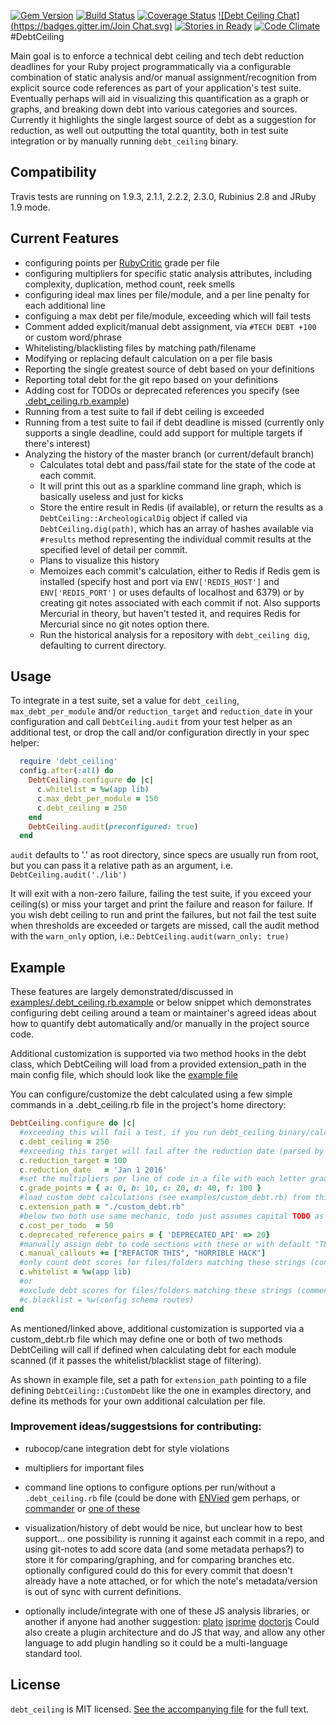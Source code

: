 [![Gem Version](https://badge.fury.io/rb/debt_ceiling.svg)](http://badge.fury.io/rb/debt_ceiling)
[![Build Status](https://travis-ci.org/bglusman/debt_ceiling.svg?branch=master)](https://travis-ci.org/bglusman/debt_ceiling)
[![Coverage Status](https://img.shields.io/coveralls/bglusman/debt_ceiling.svg)](https://coveralls.io/r/bglusman/debt_ceiling?branch=master)
[![Debt Ceiling Chat](https://badges.gitter.im/Join Chat.svg)](https://gitter.im/bglusman/debt_ceiling)
[![Stories in Ready](https://badge.waffle.io/bglusman/debt_ceiling.png?label=ready&title=Ready)](https://waffle.io/bglusman/debt_ceiling)
[![Code Climate](https://codeclimate.com/github/bglusman/debt_ceiling/badges/gpa.svg)](https://codeclimate.com/github/bglusman/debt_ceiling)
#DebtCeiling

Main goal is to enforce a technical debt ceiling and tech debt reduction deadlines for your Ruby project programmatically via a configurable combination of static analysis and/or manual assignment/recognition from explicit source code references as part of your application's test suite.  Eventually perhaps will aid in visualizing this quantification as a graph or graphs, and breaking down debt into various categories and sources.  Currently it highlights the single largest source of debt as a suggestion for reduction, as well out outputting the total quantity, both in test suite integration or by manually running `debt_ceiling` binary.

## Compatibility

Travis tests are running on 1.9.3, 2.1.1, 2.2.2, 2.3.0, Rubinius 2.8 and JRuby 1.9 mode.

## Current Features

* configuring points per [RubyCritic](https://github.com/whitesmith/rubycritic) grade per file
* configuring multipliers for specific static analysis attributes, including complexity, duplication, method count, reek smells
* configuring ideal max lines per file/module, and a per line penalty for each additional line
* configuing a max debt per file/module, exceeding which will fail tests
* Comment added explicit/manual debt assignment, via `#TECH DEBT +100` or custom word/phrase
* Whitelisting/blacklisting files by matching path/filename
* Modifying or replacing default calculation on a per file basis
* Reporting the single greatest source of debt based on your definitions
* Reporting total debt for the git repo based on your definitions
* Adding cost for TODOs or deprecated references you specify (see [.debt_ceiling.rb.example](https://github.com/bglusman/debt_ceiling/blob/master/examples/.debt_ceiling.rb.example))
* Running from a test suite to fail if debt ceiling is exceeded
* Running from a test suite to fail if debt deadline is missed (currently only supports a single deadline, could add support for multiple targets if there's interest)
* Analyzing the history of the master branch (or current/default branch)
  * Calculates total debt and pass/fail state for the state of the code at each commit.
  * It will print this out as a sparkline command line graph, which is basically useless and just for kicks
  * Store the entire result in Redis (if available), or return the results as a `DebtCeiling::ArcheologicalDig` object if called via `DebtCeiling.dig(path)`, which has an array of hashes available via `#results` method representing the individual commit results at the specified level of detail per commit.
  * Plans to visualize this history
  * Memoizes each commit's calculation, either to Redis if Redis gem is installed (specify host and port via `ENV['REDIS_HOST']` and `ENV['REDIS_PORT']` or uses defaults of localhost and 6379) or by creating git notes associated with each commit if not.  Also supports Mercurial in theory, but haven't tested it, and requires Redis for Mercurial since no git notes option there.
  * Run the historical analysis for a repository with `debt_ceiling dig`, defaulting to current directory.

## Usage

To integrate in a test suite, set a value for `debt_ceiling`, `max_debt_per_module` and/or `reduction_target` and `reduction_date` in your configuration and call `DebtCeiling.audit` from your test helper as an additional test, or drop the call and/or configuration directly in your spec helper:
```ruby
  require 'debt_ceiling'
  config.after(:all) do
    DebtCeiling.configure do |c|
      c.whitelist = %w(app lib)
      c.max_debt_per_module = 150
      c.debt_ceiling = 250
    end
    DebtCeiling.audit(preconfigured: true)
  end
```
`audit` defaults to '.' as root directory, since specs are usually run from root, but you can pass it a relative path as an argument, i.e. `DebtCeiling.audit('./lib')`

It will exit with a non-zero failure, failing the test suite, if you exceed your ceiling(s) or miss your target and print the failure and reason for failure.  If you wish debt ceiling to run and print the failures, but not fail the test suite when thresholds are exceeded or targets are missed, call the audit method with the `warn_only` option, i.e.: `DebtCeiling.audit(warn_only: true)`

## Example

These features are largely demonstrated/discussed in [examples/.debt_ceiling.rb.example](https://github.com/bglusman/debt_ceiling/blob/master/examples/.debt_ceiling.rb.example) or below snippet which demonstrates configuring debt ceiling around a team or maintainer's agreed ideas about how to quantify debt automatically and/or manually in the project source code.

Additional customization is supported via two method hooks in the debt class, which DebtCeiling will load from a provided extension_path in the main config file, which should look like the [example file](https://github.com/bglusman/debt_ceiling/blob/master/examples/custom_debt.rb.example)

You can configure/customize the debt calculated using a few simple commands in a .debt_ceiling.rb file in the project's home directory:

```ruby
DebtCeiling.configure do |c|
  #exceeding this will fail a test, if you run debt_ceiling binary/calculate method from test suite
  c.debt_ceiling = 250
  #exceeding this target will fail after the reduction date (parsed by Chronic)
  c.reduction_target = 100
  c.reduction_date   = 'Jan 1 2016'
  #set the multipliers per line of code in a file with each letter grade, these are the current defaults
  c.grade_points = { a: 0, b: 10, c: 20, d: 40, f: 100 }
  #load custom debt calculations (see examples/custom_debt.rb) from this path
  c.extension_path = "./custom_debt.rb"
  #below two both use same mechanic, todo just assumes capital TODO as string, cost_per_todo defaults to 0
  c.cost_per_todo  = 50
  c.deprecated_reference_pairs = { 'DEPRECATED_API' => 20}
  #manually assign debt to code sections with these or with default "TECH DEBT", as a comment like #TECH DEBT +50
  c.manual_callouts += ["REFACTOR THIS", "HORRIBLE HACK"]
  #only count debt scores for files/folders matching these strings (converted to regexes)
  c.whitelist = %w(app lib)
  #or
  #exclude debt scores for files/folders matching these strings (commented as mutually exclusive)
  #c.blacklist = %w(config schema routes)
end
```

As mentioned/linked above, additional customization is supported via a custom_debt.rb file which may define one or both of two methods DebtCeiling will call if defined when calculating debt for each module scanned (if it passes the whitelist/blacklist stage of filtering).

As shown in example file, set a path for `extension_path` pointing to a file defining `DebtCeiling::CustomDebt` like the one in examples directory, and define its methods for your own additional calculation per file.

### Improvement ideas/suggestsions for contributing:

* rubocop/cane integration debt for style violations

* multipliers for important files

* command line options to configure options per run/without a `.debt_ceiling.rb` file (could be done with [ENVied](https://github.com/eval/envied) gem perhaps, or [commander](https://github.com/tj/commander) or [one of these](https://www.ruby-toolbox.com/categories/CLI_Option_Parsers)

* visualization/history of debt would be nice, but unclear how to best support...  one possibility is running it against each commit in a repo, and using git-notes to add score data (and some metadata perhaps?) to store it for comparing/graphing, and for comparing branches etc. optionally configured could do this for every commit that doesn't already have a note attached, or for which the note's metadata/version is out of sync with current definitions.

* optionally include/integrate with one of these JS analysis libraries, or another if anyone had another suggestion: [plato](https://github.com/es-analysis/plato) [jsprime](https://github.com/dpnishant/jsprime) [doctorjs](https://github.com/mozilla/doctorjs)  Could also create a plugin architecture and do JS that way, and allow any other language to add plugin handling so it could be a multi-language standard tool.

## License

`debt_ceiling` is MIT licensed. [See the accompanying file](MIT-LICENSE.md) for
the full text.
